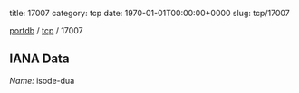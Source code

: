 title: 17007
category: tcp
date: 1970-01-01T00:00:00+0000
slug: tcp/17007

[portdb](/) / [tcp](/category/tcp.html) / 17007


## IANA Data

_Name:_ isode-dua


